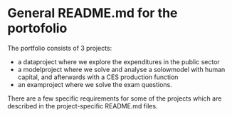 # General README.md for the portofolio

The portfolio consists of 3 projects:
 - a dataproject where we explore the expenditures in the public sector
 - a modelproject where we solve and analyse a solowmodel with human capital, and afterwards with a CES production function
 - an examproject where we solve the exam questions.
 
 There are a few specific requirements for some of the projects which are described in the project-specific README.md files. 
